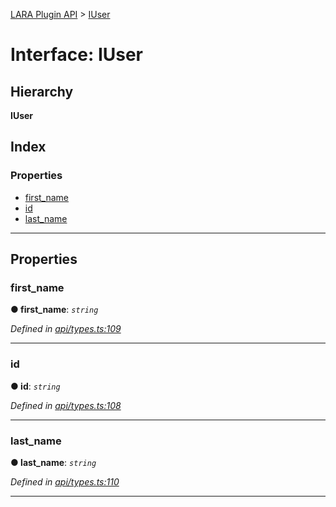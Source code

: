 [LARA Plugin API](../README.md) > [IUser](../interfaces/iuser.md)

# Interface: IUser

## Hierarchy

**IUser**

## Index

### Properties

* [first_name](iuser.md#first_name)
* [id](iuser.md#id)
* [last_name](iuser.md#last_name)

---

## Properties

<a id="first_name"></a>

###  first_name

**● first_name**: *`string`*

*Defined in [api/types.ts:109](https://github.com/concord-consortium/lara/blob/371383a2/lara-plugin-api/src/api/types.ts#L109)*

___
<a id="id"></a>

###  id

**● id**: *`string`*

*Defined in [api/types.ts:108](https://github.com/concord-consortium/lara/blob/371383a2/lara-plugin-api/src/api/types.ts#L108)*

___
<a id="last_name"></a>

###  last_name

**● last_name**: *`string`*

*Defined in [api/types.ts:110](https://github.com/concord-consortium/lara/blob/371383a2/lara-plugin-api/src/api/types.ts#L110)*

___

